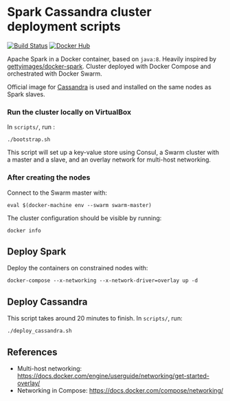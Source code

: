 # Spark Cassandra cluster deployment scripts

[![Build Status](https://travis-ci.org/t3g7/deployer.svg?branch=master)](https://travis-ci.org/t3g7/deployer) [![Docker Hub](https://img.shields.io/badge/docker-ready-blue.svg)](https://registry.hub.docker.com/u/t3g7/docker-spark/)

Apache Spark in a Docker container, based on `java:8`. Heavily inspired by [gettyimages/docker-spark](https://github.com/gettyimages/docker-spark). Cluster deployed with Docker Compose and orchestrated with Docker Swarm.

Official image for [Cassandra](https://hub.docker.com/_/cassandra/) is used and installed on the same nodes as Spark slaves.

### Run the cluster locally on VirtualBox

In `scripts/`, run :

	./bootstrap.sh

This script will set up a key-value store using Consul, a Swarm cluster with a master and a slave, and an overlay network for multi-host networking.

### After creating the nodes

Connect to the Swarm master with:

	eval $(docker-machine env --swarm swarm-master)

The cluster configuration should be visible by running:

	docker info

## Deploy Spark

Deploy the containers on constrained nodes with:

	docker-compose --x-networking --x-network-driver=overlay up -d

## Deploy Cassandra

This script takes around 20 minutes to finish.
In `scripts/`, run:

	./deploy_cassandra.sh

## References

- Multi-host networking: https://docs.docker.com/engine/userguide/networking/get-started-overlay/
- Networking in Compose: https://docs.docker.com/compose/networking/
